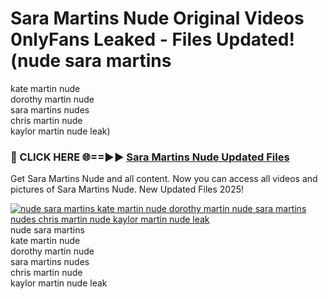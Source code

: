 # Sara Martins Nude Original Videos 0nlyFans Leaked - Files Updated! (nude sara martins<br>
kate martin nude<br>
dorothy martin nude<br>
sara martins nudes<br>
chris martin nude<br>
kaylor martin nude leak)

<h3>🔴 CLICK HERE 🌐==►► <a href="https://tinyurl.com/2p9ay9w9" rel="nofollow">Sara Martins Nude Updated Files</a></h3>

Get Sara Martins Nude and all content. Now you can access all videos and pictures of Sara Martins Nude. New Updated Files 2025!

[![nude sara martins<br>
kate martin nude<br>
dorothy martin nude<br>
sara martins nudes<br>
chris martin nude<br>
kaylor martin nude leak](https://i.imgur.com/KQgVmj3.gif)](https://tinyurl.com/2p9ay9w9)
nude sara martins<br>
kate martin nude<br>
dorothy martin nude<br>
sara martins nudes<br>
chris martin nude<br>
kaylor martin nude leak